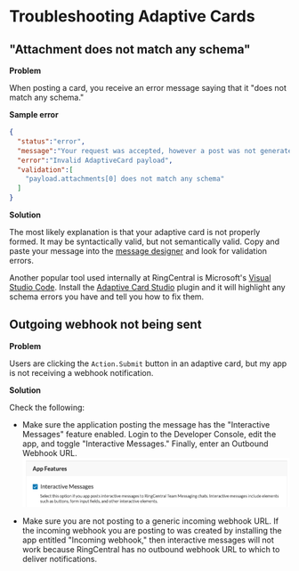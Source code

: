 # Troubleshooting Adaptive Cards

## "Attachment does not match any schema"

**Problem**

When posting a card, you receive an error message saying that it "does not match any schema." 

**Sample error**

```json
{
  "status":"error",
  "message":"Your request was accepted, however a post was not generated",
  "error":"Invalid AdaptiveCard payload",
  "validation":[
	"payload.attachments[0] does not match any schema"
  ]
}
```

**Solution**

The most likely explanation is that your adaptive card is not properly formed. It may be syntactically valid, but not semantically valid. Copy and paste your message into the [message designer](https://adaptivecards.io/designer/) and look for validation errors. 

Another popular tool used internally at RingCentral is Microsoft's [Visual Studio Code](https://code.visualstudio.com/). Install the [Adaptive Card Studio](https://marketplace.visualstudio.com/items?itemName=madewithcardsio.adaptivecardsstudiobeta) plugin and it will highlight any schema errors you have and tell you how to fix them. 

## Outgoing webhook not being sent

**Problem**

Users are clicking the `Action.Submit` button in an adaptive card, but my app is not receiving a webhook notification. 

**Solution**

Check the following:

* Make sure the application posting the message has the "Interactive Messages" feature enabled. Login to the Developer Console, edit the app, and toggle "Interactive Messages." Finally, enter an Outbound Webhook URL. 
   ![Interactive Messages enabled](./interactive-messages-enabled.png)
   
* Make sure you are not posting to a generic incoming webhook URL. If the incoming webhook you are posting to was created by installing the app entitled "Incoming webhook," then interactive messages will not work because RingCentral has no outbound webhook URL to which to deliver notifications. 

